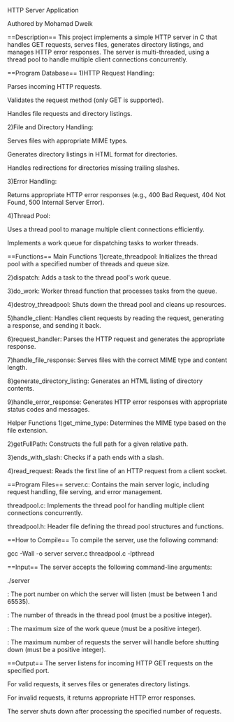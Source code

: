 HTTP Server Application

Authored by Mohamad Dweik

==Description==
This project implements a simple HTTP server in C that handles GET requests, serves files, generates directory listings, and manages HTTP error responses. The server is multi-threaded, using a thread pool to handle multiple client connections concurrently.

==Program Database==
1)HTTP Request Handling:

Parses incoming HTTP requests.

Validates the request method (only GET is supported).

Handles file requests and directory listings.

2)File and Directory Handling:

Serves files with appropriate MIME types.

Generates directory listings in HTML format for directories.

Handles redirections for directories missing trailing slashes.

3)Error Handling:

Returns appropriate HTTP error responses (e.g., 400 Bad Request, 404 Not Found, 500 Internal Server Error).

4)Thread Pool:

Uses a thread pool to manage multiple client connections efficiently.

Implements a work queue for dispatching tasks to worker threads.

==Functions==
Main Functions
1)create_threadpool: Initializes the thread pool with a specified number of threads and queue size.

2)dispatch: Adds a task to the thread pool's work queue.

3)do_work: Worker thread function that processes tasks from the queue.

4)destroy_threadpool: Shuts down the thread pool and cleans up resources.

5)handle_client: Handles client requests by reading the request, generating a response, and sending it back.

6)request_handler: Parses the HTTP request and generates the appropriate response.

7)handle_file_response: Serves files with the correct MIME type and content length.

8)generate_directory_listing: Generates an HTML listing of directory contents.

9)handle_error_response: Generates HTTP error responses with appropriate status codes and messages.

Helper Functions
1)get_mime_type: Determines the MIME type based on the file extension.

2)getFullPath: Constructs the full path for a given relative path.

3)ends_with_slash: Checks if a path ends with a slash.

4)read_request: Reads the first line of an HTTP request from a client socket.

==Program Files==
server.c: Contains the main server logic, including request handling, file serving, and error management.

threadpool.c: Implements the thread pool for handling multiple client connections concurrently.

threadpool.h: Header file defining the thread pool structures and functions.

==How to Compile==
To compile the server, use the following command:

gcc -Wall -o server server.c threadpool.c -lpthread

==Input==
The server accepts the following command-line arguments:

./server <port> <pool-size> <max-queue-size> <max-number-of-requests>

<port>: The port number on which the server will listen (must be between 1 and 65535).

<pool-size>: The number of threads in the thread pool (must be a positive integer).

<max-queue-size>: The maximum size of the work queue (must be a positive integer).

<max-number-of-requests>: The maximum number of requests the server will handle before shutting down (must be a positive integer).

==Output==
The server listens for incoming HTTP GET requests on the specified port.

For valid requests, it serves files or generates directory listings.

For invalid requests, it returns appropriate HTTP error responses.

The server shuts down after processing the specified number of requests.
